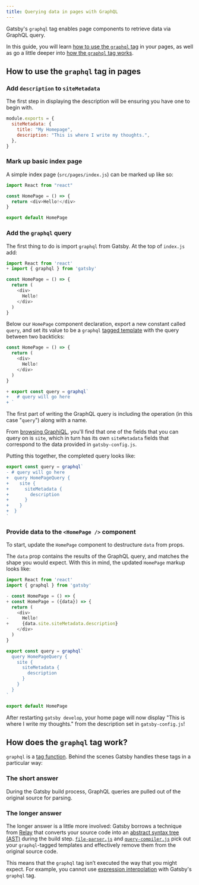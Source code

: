```yaml
---
title: Querying data in pages with GraphQL
---
```


Gatsby's `graphql` tag enables page components to retrieve data via GraphQL query.

In this guide, you will learn [how to use the `graphql` tag](/docs/page-query#add-the-graphql-query) in your pages, as well as go a little deeper into [how the `graphql` tag works](/docs/page-query#how-does-the-graphql-tag-work).

## How to use the `graphql` tag in pages

### Add `description` to `siteMetadata`

The first step in displaying the description will be ensuring you have one to begin with.

```js:title=gatsby-config.js
module.exports = {
  siteMetadata: {
    title: "My Homepage",
    description: "This is where I write my thoughts.",
  },
}
```

### Mark up basic index page

A simple index page (`src/pages/index.js`) can be marked up like so:

```js:title=src/pages/index.js
import React from "react"

const HomePage = () => {
  return <div>Hello!</div>
}

export default HomePage
```

### Add the `graphql` query

The first thing to do is import `graphql` from Gatsby. At the top of `index.js` add:

```diff:title=src/pages/index.js
import React from 'react'
+ import { graphql } from 'gatsby'

const HomePage = () => {
  return (
    <div>
      Hello!
    </div>
  )
}
```

Below our `HomePage` component declaration, export a new constant called `query`, and set its value to be a `graphql` [tagged template](https://developer.mozilla.org/en-US/docs/Web/JavaScript/Reference/Template_literals) with the query between two backticks:

```diff:title=src/pages/index.js
const HomePage = () => {
  return (
    <div>
      Hello!
    </div>
  )
}

+ export const query = graphql`
+   # query will go here
+ `
```

The first part of writing the GraphQL query is including the operation (in this case "`query`") along with a name.

From [browsing GraphiQL](/tutorial/part-five/#introducing-graphiql/), you'll find that one of the fields that you can query on is `site`, which in turn has its own `siteMetadata` fields that correspond to the data provided in `gatsby-config.js`.

Putting this together, the completed query looks like:

```diff:title=src/pages/index.js
export const query = graphql`
- # query will go here
+  query HomePageQuery {
+    site {
+      siteMetadata {
+        description
+      }
+    }
+  }
`
```

### Provide data to the `<HomePage />` component

To start, update the `HomePage` component to destructure `data` from props.

The `data` prop contains the results of the GraphQL query, and matches the shape you would expect. With this in mind, the updated `HomePage` markup looks like:

```diff:title=src/pages/index.js
import React from 'react'
import { graphql } from 'gatsby'

- const HomePage = () => {
+ const HomePage = ({data}) => {
  return (
    <div>
-     Hello!
+     {data.site.siteMetadata.description}
    </div>
  )
}

export const query = graphql`
  query HomePageQuery {
    site {
      siteMetadata {
        description
      }
    }
  }
`

export default HomePage
```

After restarting `gatsby develop`, your home page will now display "This is where I write my thoughts." from the description set in `gatsby-config.js`!

## How does the `graphql` tag work?

`graphql` is a [tag function](https://developer.mozilla.org/en-US/docs/Web/JavaScript/Reference/Template_literals#Tagged_template_literals). Behind the scenes Gatsby handles these tags in a particular way:

### The short answer

During the Gatsby build process, GraphQL queries are pulled out of the original source for parsing.

### The longer answer

The longer answer is a little more involved: Gatsby borrows a technique from
[Relay](https://facebook.github.io/relay/) that converts your source code into an [abstract syntax tree (AST)](https://en.wikipedia.org/wiki/Abstract_syntax_tree) during the build step. [`file-parser.js`](https://github.com/gatsbyjs/gatsby/blob/master/packages/gatsby/src/internal-plugins/query-runner/file-parser.js) and [`query-compiler.js`](https://github.com/gatsbyjs/gatsby/blob/master/packages/gatsby/src/internal-plugins/query-runner/query-compiler.js) pick out your `graphql`-tagged templates and effectively remove them from the original source code.

This means that the `graphql` tag isn’t executed the way that you might expect. For example, you cannot use [expression interpolation](https://developer.mozilla.org/en-US/docs/Web/JavaScript/Reference/Template_literals#Expression_interpolation) with Gatsby's `graphql` tag.
